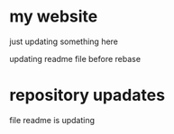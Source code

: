 # my website
just updating something here

updating readme file before rebase

# repository upadates
file readme is updating
